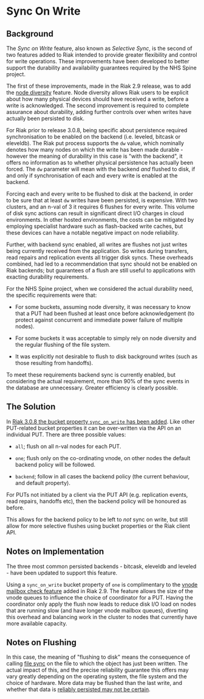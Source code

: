 # Sync On Write

## Background

The _Sync on Write_ feature, also known as _Selective Sync_, is the second of two features added to Riak intended to provide greater flexibility and control for write operations.  These improvements have been developed to better support the durability and availability guarantees required by the NHS Spine project.  

The first of these improvements, made in the Riak 2.9 release, was to add the [node diversity](Node-Diversity.md#node-diversity) feature.  Node diversity allows Riak users to be explicit about how many physical devices should have received a write, before a write is acknowledged.  The second improvement is required to complete assurance about durability, adding further controls over when writes have actually been persisted to disk.

For Riak prior to release 3.0.8, being specific about persistence required synchronisation to be enabled on the backend (i.e. leveled, bitcask or eleveldb).  The Riak put process supports the `dw` value, which nominally denotes how many nodes on which the write has been made durable - however the meaning of durability in this case is "with the backend", it offers no information as to whether physical persistence has actually been forced.  The `dw` parameter will mean with the backend *and* flushed to disk, if and only if synchronisation of each and every write is enabled at the backend.

Forcing each and every write to be flushed to disk at the backend, in order to be sure that at least `dw` writes have been persisted, is expensive.  With two clusters, and an n-val of 3 it requires 6 flushes for every write.  This volume of disk sync actions can result in significant direct I/O charges in cloud environments.  In other hosted environments, the costs can be mitigated by employing specialist hardware such as flash-backed write caches, but these devices can have a notable negative impact on node reliability.

Further, with backend sync enabled, all writes are flushes not just writes being currently received from the application.  So writes during transfers, read repairs and replication events all trigger disk syncs.  These overheads combined, had led to a recommendation that sync should not be enabled on Riak backends; but guarantees of a flush are still useful to applications with exacting durability requirements.

For the NHS Spine project, when we considered the actual durability need, the specific requirements were that:

- For some buckets, assuming node diversity, it was necessary to know that a PUT had been flushed at least once before acknowledgement (to protect against concurrent and immediate power failure of multiple nodes).

- For some buckets it was acceptable to simply rely on node diversity and the regular flushing of the file system.

- It was explicitly not desirable to flush to disk background writes (such as those resulting from handoffs).

To meet these requirements backend sync is currently enabled, but considering the actual requirement, more than 90% of the sync events in the database are unnecessary.  Greater efficiency is clearly possible.

## The Solution

In [Riak 3.0.8 the bucket property `sync_on_write` has been added](https://github.com/basho/riak_kv/pull/1794).  Like other PUT-related bucket properties it can be over-written via the API on an individual PUT.  There are three possible values:

- `all`; flush on all n-val nodes for each PUT.

- `one`; flush only on the co-ordinating vnode, on other nodes the default backend policy will be followed.

- `backend`; follow in all cases the backend policy (the current behaviour, and default property).

For PUTs not initiated by a client via the PUT API (e.g. replication events, read repairs, handoffs etc), then the backend policy will be honoured as before.

This allows for the backend policy to be left to *not* sync on write, but still allow for more selective flushes using bucket properties or the Riak client API.

## Notes on Implementation

The three most common persisted backends - bitcask, eleveldb and leveled - have been updated to support this feature.  

Using a `sync_on_write` bucket property of `one` is complimentary to the [vnode mailbox check feature](https://github.com/basho/riak_kv/pull/1670) added in Riak 2.9.  The feature allows the size of the vnode queues to influence the choice of coordinator for a PUT.  Having the coordinator only apply the flush now leads to reduce disk I/O load on nodes that are running slow (and have longer vnode mailbox queues), diverting this overhead and balancing work in the cluster to nodes that currently have more available capacity.

## Notes on Flushing

In this case, the meaning of "flushing to disk"  means the consequence of calling [file sync](http://erlang.org/doc/man/file.html#sync-1) on the file to which the object has just been written.  The actual impact of this, and the precise reliability guarantee this offers may vary greatly depending on the operating system, the file system and the choice of hardware.  More data may be flushed than the last write, and whether that data is [reliably persisted may not be certain](https://danluu.com/file-consistency/).  

